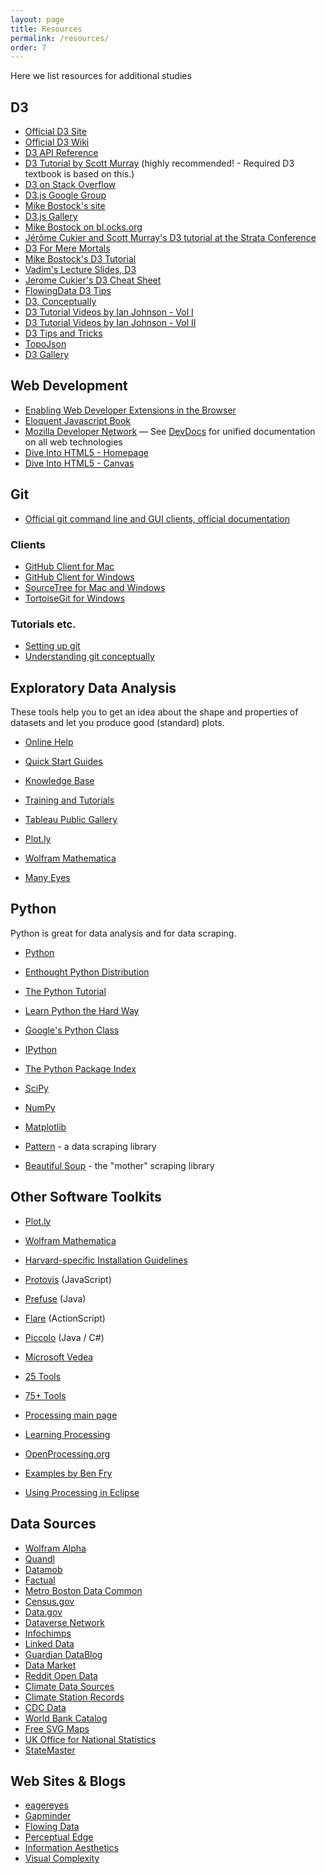 ```yaml
---
layout: page
title: Resources
permalink: /resources/
order: 7
---
```


Here we list resources for additional studies

## D3

 * [Official D3 Site](http://d3js.org/)
 * [Official D3 Wiki](https://github.com/mbostock/d3/wiki)
 * [D3 API Reference](https://github.com/mbostock/d3/wiki/API-Reference)
 * [D3 Tutorial by Scott Murray](http://alignedleft.com/tutorials/d3/) (highly recommended! - Required D3 textbook is based on this.)
 * [D3 on Stack Overflow](http://stackoverflow.com/questions/tagged/d3.js)
 * [D3.js Google Group](https://groups.google.com/forum/?fromgroups#!forum/d3-js)
 * [Mike Bostock's site](http://bost.ocks.org/mike/)
 * [D3.js Gallery](http://biovisualize.github.com/d3visualization/)
 * [Mike Bostock on bl.ocks.org](http://bl.ocks.org/mbostock)
 * [J&eacute;r&ocirc;me Cukier and Scott Murray's D3 tutorial at the Strata Conference](http://github.com/alignedleft/strata-d3-tutorial)
 * [D3 For Mere Mortals](http://www.recursion.org/d3-for-mere-mortals/)
 * [Mike Bostock's D3 Tutorial](http://bost.ocks.org/mike/d3/workshop/)
 * [Vadim's Lecture Slides, D3](http://vogievetsky.github.com/IntroD3/#1)
 * [Jerome Cukier's D3 Cheat Sheet](http://www.jeromecukier.net/wp-content/uploads/2012/10/d3-cheat-sheet.pdf)
 * [FlowingData D3 Tips](http://flowingdata.com/tag/d3/)
 * [D3, Conceptually](http://code.hazzens.com/d3tut/lesson_0.html)
 * [D3 Tutorial Videos by Ian Johnson - Vol I](http://enjalot.github.com/dot-enter/)
 * [D3 Tutorial Videos by Ian Johnson - Vol II](http://enjalot.github.com/dot-append/)
 * [D3 Tips and Tricks](http://www.d3noob.org/)
 * [TopoJson](https://github.com/mbostock/topojson)
 * [D3 Gallery](http://christopheviau.com/d3list/gallery.html)

## Web Development

 * [Enabling Web Developer Extensions in the Browser](http://macwright.org/enable-web-developer-extensions/)
 * [Eloquent Javascript Book](http://eloquentjavascript.net/)
 * [Mozilla Developer Network](https://developer.mozilla.org/en-US/)
— See [DevDocs](http://devdocs.io/) for unified documentation on all web technologies
 * [Dive Into HTML5 - Homepage](http://diveintohtml5.info/index.html)
 * [Dive Into HTML5 - Canvas](http://diveintohtml5.info/canvas.html)

## Git


 * [Official git command line and GUI clients, official documentation](http://git-scm.com/)

### Clients

 * [GitHub Client for Mac](http://mac.github.com/)
 * [GitHub Client for Windows](http://windows.github.com/)
 * [SourceTree for Mac and Windows](http://www.sourcetreeapp.com)
 * [TortoiseGit for Windows](https://code.google.com/p/tortoisegit/)

### Tutorials etc. 


 * [Setting up git](https://help.github.com/articles/set-up-git)
 * [Understanding git conceptually](http://www.sbf5.com/~cduan/technical/git/)


## Exploratory Data Analysis

These tools help you to get an idea about the shape and properties of datasets and let you produce good (standard) plots.

 * [Online Help](http://onlinehelp.tableausoftware.com/current/pro/online/en-us/help.htm)
 * [Quick Start Guides](http://www.tableausoftware.com/support/manuals/quickstart)
 * [Knowledge Base](http://kb.tableausoftware.com/)
 * [Training and Tutorials](http://www.tableausoftware.com/learn/training)
 * [Tableau Public Gallery](http://www.tableausoftware.com/public/gallery/all)

 * [Plot.ly](https://plot.ly)
 * [Wolfram Mathematica](http://www.wolfram.com/mathematica/)
 * [Many Eyes](http://manyeyes.alphaworks.ibm.com/manyeyes/)

## Python

Python is great for data analysis and for data scraping.

 * [Python](http://python.org/)
 * [Enthought Python Distribution](http://www.enthought.com/products/epd.php)
 * [The Python Tutorial](http://docs.python.org/tutorial/)
 * [Learn Python the Hard Way](http://learnpythonthehardway.org/)
 * [Google's Python Class](http://code.google.com/edu/languages/google-python-class/)
 * [IPython](http://ipython.org/)
 * [The Python Package Index](http://pypi.python.org/pypi)
 * [SciPy](http://www.scipy.org/)
 * [NumPy](http://numpy.scipy.org/)
 * [Matplotlib](http://matplotlib.sourceforge.net/)

 * [Pattern](http://www.clips.ua.ac.be/pattern) - a data scraping library
 * [Beautiful Soup](http://www.crummy.com/software/BeautifulSoup/) - the "mother" scraping library



## Other Software Toolkits

 * [Plot.ly](https://plot.ly)
 * [Wolfram Mathematica](http://www.wolfram.com/mathematica/)
 * [Harvard-specific Installation Guidelines](https://docs.google.com/file/d/0B2Pu4bcI9HyORndZekF0YXl5VWc/edit)
 * [Protovis](http://vis.stanford.edu/protovis/) (JavaScript)
 * [Prefuse](http://prefuse.org/) (Java)
 * [Flare](http://flare.prefuse.org/) (ActionScript)
 * [Piccolo](http://www.piccolo2d.org/) (Java / C#)
 * [Microsoft Vedea](http://research.microsoft.com/en-us/projects/vedea/)
 * [25 Tools](http://www.insideria.com/2009/12/28-rich-data-visualization-too.html)
 * [75+ Tools](http://www.tripwiremagazine.com/2009/12/70-tools-for-visualizing-your-data-css-flash-jquery-php.html)

 * [Processing main page](http://processing.org/)
 * [Learning Processing](http://www.learningprocessing.com/)
 * [OpenProcessing.org](http://www.openprocessing.org/)
 * [Examples by Ben Fry](http://benfry.com/writing/archives/3)
 * [Using Processing in Eclipse](http://gigl.scs.carleton.ca/node/48)

## Data Sources

 * [Wolfram Alpha](http://www.wolframalpha.com/)
 * [Quandl](http://www.quandl.com)
 * [Datamob](http://datamob.org/datasets)
 * [Factual](http://www.factual.com/)
 * [Metro Boston Data Common](http://metrobostondatacommon.org/)
 * [Census.gov](http://www.census.gov/)
 * [Data.gov](http://www.data.gov/)
 * [Dataverse Network](http://thedata.org/)
 * [Infochimps](http://infochimps.com/)
 * [Linked Data](http://linkeddata.org/)
 * [Guardian DataBlog](http://www.guardian.co.uk/news/datablog)
 * [Data Market](http://datamarket.com/)
 * [Reddit Open Data](http://www.reddit.com/r/opendata)
 * [Climate Data Sources](http://www.realclimate.org/index.php/data-sources/)
 * [Climate Station Records](http://www.metoffice.gov.uk/climatechange/science/monitoring/subsets.html)
 * [CDC Data](http://www.cdc.gov/nchs/data_access/data_tools.htm)
 * [World Bank Catalog](http://data.worldbank.org/data-catalog)
 * [Free SVG Maps](http://www.d-maps.com/index.php?lang=en)
 * [UK Office for National Statistics](http://www.statistics.gov.uk/default.asp)
 * [StateMaster](http://www.statemaster.com/index.php)

## Web Sites & Blogs

 * [eagereyes](http://eagereyes.org/)
 * [Gapminder](http://www.gapminder.org/blog/)
 * [Flowing Data](http://flowingdata.com/)
 * [Perceptual Edge](http://www.perceptualedge.com/blog/)
 * [Information Aesthetics](http://infosthetics.com/)
 * [Visual Complexity](http://www.visualcomplexity.com/vc/)

